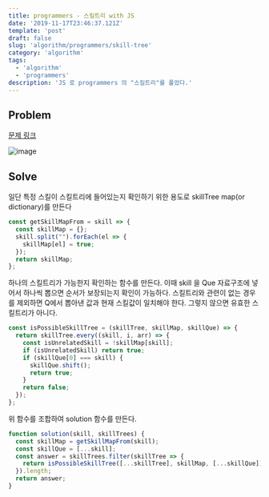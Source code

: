```yaml
---
title: programmers - 스킬트리 with JS
date: '2019-11-17T23:46:37.121Z'
template: 'post'
draft: false
slug: 'algorithm/programmers/skill-tree'
category: 'algorithm'
tags:
  - 'algorithm'
  - 'programmers'
description: 'JS 로 programmers 의 "스킬트리"를 풀었다.'
---
```


## Problem

[문제 링크](https://programmers.co.kr/learn/courses/30/lessons/49993)

![image](https://user-images.githubusercontent.com/35516239/69209270-f82fb780-0b99-11ea-84e6-67883f2e1a0f.png)

## Solve 

일단 특정 스킬이 스킬트리에 들어있는지 확인하기 위한 용도로 skillTree map(or dictionary)를 만든다 

```js
const getSkillMapFrom = skill => {
  const skillMap = {};
  skill.split("").forEach(el => {
    skillMap[el] = true;
  });
  return skillMap;
};
```

하나의 스킬트리가 가능한지 확인하는 함수를 만든다. 이때 skill 을 Que 자료구조에 넣어서 하나씩 뽑으면 순서가 보장되는지 확인이 가능하다. 스킬트리와 관련이 없는 경우를 제외하면 Q에서 뽑아낸 값과 현재 스킬값이 일치해야 한다. 그렇지 않으면 유효한 스킬트리가 아니다. 

```js
const isPossibleSkillTree = (skillTree, skillMap, skillQue) => {
  return skillTree.every((skill, i, arr) => {
    const isUnrelatedSkill = !skillMap[skill];
    if (isUnrelatedSkill) return true;
    if (skillQue[0] === skill) {
      skillQue.shift();
      return true;
    }
    return false;
  });
};
```

위 함수를 조합하여 solution 함수를 만든다. 

```js
function solution(skill, skillTrees) {
  const skillMap = getSkillMapFrom(skill);
  const skillQue = [...skill];
  const answer = skillTrees.filter(skillTree => {
    return isPossibleSkillTree([...skillTree], skillMap, [...skillQue]);
  }).length;
  return answer;
}
```
